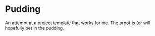# Pudding

An attempt at a project template that works for me.  The proof is (or will hopefully be) in the pudding.  
